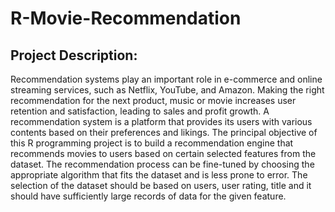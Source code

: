 # R-Movie-Recommendation
## **Project Description:**
Recommendation systems play an important role in e-commerce and online streaming services, such as Netflix, YouTube, and Amazon. 
Making the right recommendation for the next product, music or movie increases user retention and satisfaction, leading to sales and profit growth. 
A recommendation system is a platform that provides its users with various contents based on their preferences and likings. 
The principal objective of this R programming project is to build a recommendation engine that recommends movies to users based on certain selected features from the dataset. 
The recommendation process can be fine-tuned by choosing the appropriate algorithm that fits the dataset and is less prone to error. 
The selection of the dataset should be based on users, user rating, title and it should have sufficiently large records of data for the given feature.
